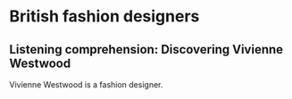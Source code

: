 # British fashion designers
## Listening comprehension: Discovering Vivienne Westwood

Vivienne Westwood is a fashion designer.